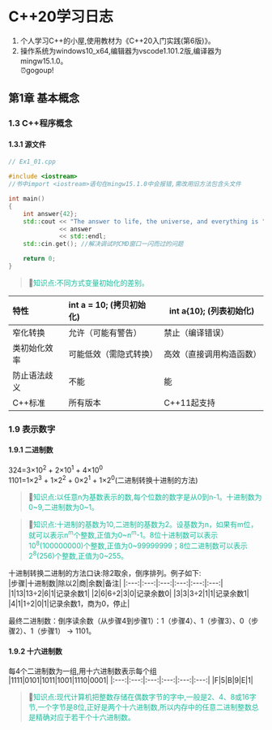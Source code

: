 # C++20学习日志

1. 个人学习C++的小屋,使用教材为《C++20入门实践(第6版)》。  
2. 操作系统为windows10_x64,编辑器为vscode1.101.2版,编译器为mingw15.1.0。  
⏰gogoup!  
## 第1章 基本概念  
### 1.3 C++程序概念  
#### 1.3.1 源文件  
```c++
// Ex1_01.cpp  

#include <iostream>  
//书中import <iostream>语句在mingw15.1.0中会报错,需改用旧方法包含头文件

int main()
{
    int answer{42};
    std::cout << "The answer to life, the universe, and everything is "
              << answer
              << std::endl;
    std::cin.get(); //解决调试时CMD窗口一闪而过的问题

    return 0;
}
```
> 🤞<span style=color:#1abc9c>知识点:不同方式变量初始化的差别。</span>  

|特性|int a = 10; (拷贝初始化)|int a{10}; (列表初始化)|
|:---|:---|---|
|窄化转换|允许（可能有警告）|禁止（编译错误）|
|类初始化效率|可能低效（需隐式转换）|高效（直接调用构造函数）|
|防止语法歧义|不能|能|
|C++标准|所有版本|C++11起支持|  

### 1.9 表示数字  
#### 1.9.1 二进制数  
324=3×10<sup>2</sup> + 2×10<sup>1</sup> + 4×10<sup>0</sup>  
1101=1×2<sup>3</sup> + 1×2<sup>2</sup> + 0×2<sup>1</sup> + 1×2<sup>0</sup>(二进制转换十进制的方法)  
> 🤞<span style=color:#1abc9c>知识点:以任意n为基数表示的数,每个位数的数字是从0到n-1。十进制数为0~9,二进制数为0~1。</span>  

> 🤞<span style=color:#1abc9c>知识点:十进制的基数为10,二进制的基数为2。设基数为n，如果有m位，就可以表示n<sup>m</sup>个整数,正值为0~n<sup>m</sup>-1。8位十进制数可以表示10<sup>8</sup>(100000000)个整数,正值为0~99999999；8位二进制数可以表示2<sup>8</sup>(256)个整数,正值为0~255。</span>  

十进制转换二进制的方法口诀:除2取余，倒序排列。例子如下:  
|步骤|十进制数|除以2|商|余数|备注|
|:---:|:---:|:---:|:---:|:---:|:---:|
|1|13|13÷2|6|1|记录余数1|
|2|6|6÷2|3|0|记录余数0|
|3|3|3÷2|1|1|记录余数1|
|4|1|1÷2|0|1|记录余数1，商为0，停止|

最终二进制数‌：倒序读余数（从步骤4到步骤1）：1（步骤4）、1（步骤3）、0（步骤2）、1（步骤1） → ‌1101‌。

#### 1.9.2 十六进制数  
每4个二进制数为一组,用十六进制数表示每个组  
|1111|0101|1011|1001|1110|0001|
|:---:|:---:|:---:|:---:|:---:|:---:|
|F|5|B|9|E|1|

> 🤞<span style=color:#1abc9c>知识点:现代计算机把整数存储在偶数字节的字中,一般是2、4、8或16字节,一个字节是8位,正好是两个十六进制数,所以内存中的任意二进制整数总是精确对应于若干个十六进制数。</span>  

